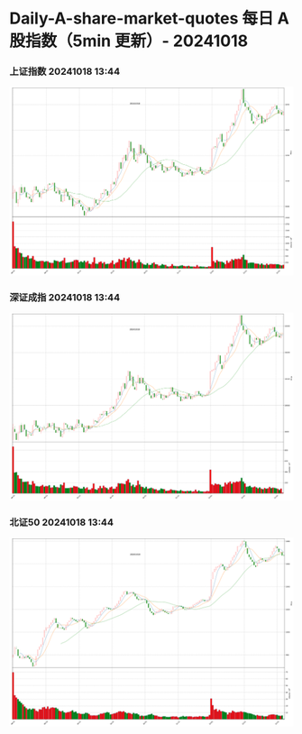 
# Daily-A-share-market-quotes 每日 A 股指数（5min 更新）- 20241018

### 上证指数 20241018 13:44
![](./fig/2024/10/20241018-sh000001.png)

### 深证成指 20241018 13:44
![](./fig/2024/10/20241018-sz399001.png)

### 北证50 20241018 13:44
![](./fig/2024/10/20241018-bj899050.png)

